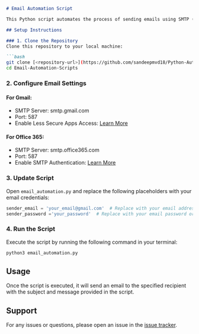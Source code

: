 
```markdown
# Email Automation Script

This Python script automates the process of sending emails using SMTP (Simple Mail Transfer Protocol). You can use this script to send emails programmatically from your Python application.

## Setup Instructions

### 1. Clone the Repository
Clone this repository to your local machine:

```bash
git clone [<repository-url>](https://github.com/sandeepmvd18/Python-Automation-Scripts.git)
cd Email-Automation-Scripts
```

### 2. Configure Email Settings

#### For Gmail:
- SMTP Server: smtp.gmail.com
- Port: 587
- Enable Less Secure Apps Access: [Learn More](https://support.google.com/accounts/answer/6010255)

#### For Office 365:
- SMTP Server: smtp.office365.com
- Port: 587
- Enable SMTP Authentication: [Learn More](https://docs.microsoft.com/en-us/exchange/clients-and-mobile-in-exchange-online/authenticated-client-smtp-submission)

### 3. Update Script
Open `email_automation.py` and replace the following placeholders with your email credentials:

```python
sender_email = 'your_email@gmail.com'  # Replace with your email address
sender_password ='your_password'  # Replace with your email password or app password
```

### 4. Run the Script
Execute the script by running the following command in your terminal:

```bash
python3 email_automation.py
```

## Usage
Once the script is executed, it will send an email to the specified recipient with the subject and message provided in the script.

## Support
For any issues or questions, please open an issue in the [issue tracker](https://github.com/sandeepmvd18/Python-Automation-Scripts.git/issues).


